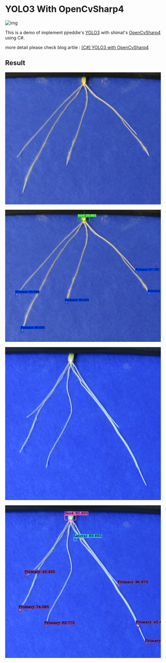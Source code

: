 # YOLO3 With OpenCvSharp4
![img](https://i.imgur.com/uusNnEN.png)

This is a demo of implement pjreddie's [YOLO3](https://pjreddie.com/darknet/yolo/) with shimat's [OpenCvSharp4](https://github.com/shimat/opencvsharp) using C#.

more detail please check blog artile : [[C#] YOLO3 with OpenCvSharp4](https://www.died.tw/2019/01/c-yolo3-with-opencvsharp4.html)

## Result

![img](OpenCvSharpYolo3/Content/2.png)

![img](OpenCvSharpYolo3/Content/Resultfor_2.jpeg)

![img](OpenCvSharpYolo3/Content/3.png)

![img](OpenCvSharpYolo3/Content/Resultfor_3.png)
